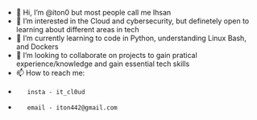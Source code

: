 - 👋 Hi, I’m @iton0 but most people call me Ihsan 
- 👀 I’m interested in the Cloud and cybersecurity, but definetely open to learning about different areas in tech
- 🌱 I’m currently learning to code in Python, understanding Linux Bash, and Dockers
- 💞️ I’m looking to collaborate on projects to gain pratical experience/knowledge and gain essential tech skills 
- 📫 How to reach me: 
-        insta - it_cl0ud 
-        email - iton442@gmail.com

<!---
iton0/iton0 is a ✨ special ✨ repository because its `README.md` (this file) appears on your GitHub profile.
You can click the Preview link to take a look at your changes.
--->
